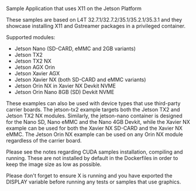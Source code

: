 Sample Application that uses X11 on the Jetson Platform

These samples are based on L4T 32.7.1/32.7.2/35.1/35.2.1/35.3.1 and they showcase installing X11 and Gstreamer packages in a privileged container.

Supported modules:

- Jetson Nano (SD-CARD, eMMC and 2GB variants)
- Jetson TX2
- Jetson TX2 NX
- Jetson AGX Orin
- Jetson Xavier AGX
- Jetson Xavier NX (both SD-CARD and eMMC variants)
- Jetson Orin NX in Xavier NX Devkit NVME
- Jetson Orin Nano 8GB (SD) Devkit NVME

These examples can also be used with device types that use third-party carrier boards.
The jetson-tx2 example targets both the Jetson TX2 and Jetson TX2 NX modules.
Similarly, the jetson-nano container is designed for the Nano SD, Nano eMMC and the Nano 4GB Devkit, while the Xavier NX example can be used
for both the Xavier NX SD-CARD and the Xavier NX eMMC.
The Jetson Orin NX example can be used on any Orin NX module regardless of the carrier board.

Please see the notes regarding CUDA samples installation, compiling and running. These are not installed
by default in the Dockerfiles in order to keep the image size as low as possible.

Please don't forget to ensure X is running and you have exported the DISPLAY variable before
running any tests or samples that use graphics.
